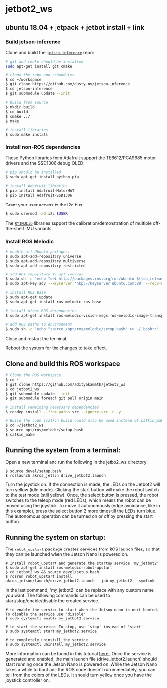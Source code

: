 # jetbot2_ws

## ubuntu 18.04 + jetpack + jetbot install + link

### Build jetson-inference

Clone and build the [`jetson-inference`](https://github.com/dusty-nv/jetson-inference) repo:

```bash
# git and cmake should be installed
sudo apt-get install git cmake

# clone the repo and submodules
$ cd ~/workspace
$ git clone https://github.com/dusty-nv/jetson-inference
$ cd jetson-inference
$ git submodule update --init

# build from source
$ mkdir build
$ cd build
$ cmake ../
$ make

# install libraries
$ sudo make install
```

### Install non-ROS dependencies

These Python libraries from Adafruit support the TB6612/PCA9685 motor drivers and the SSD1306 debug OLED:

```bash
# pip should be installed
$ sudo apt-get install python-pip

# install Adafruit libraries
$ pip install Adafruit-MotorHAT
$ pip install Adafruit-SSD1306
```

Grant your user access to the i2c bus:

```bash
$ sudo usermod -aG i2c $USER
```

The [`RTIMULib`](https://github.com/RPi-Distro/RTIMULib) libraries support the calibration/demonstration of multiple off-the-shelf IMU variants.


### Install ROS Melodic

```bash
# enable all Ubuntu packages:
$ sudo apt-add-repository universe
$ sudo apt-add-repository multiverse
$ sudo apt-add-repository restricted

# add ROS repository to apt sources
$ sudo sh -c 'echo "deb http://packages.ros.org/ros/ubuntu $(lsb_release -sc) main" > /etc/apt/sources.list.d/ros-latest.list'
$ sudo apt-key adv --keyserver 'hkp://keyserver.ubuntu.com:80' --recv-key C1CF6E31E6BADE8868B172B4F42ED6FBAB17C654

# install ROS Base
$ sudo apt-get update
$ sudo apt-get install ros-melodic-ros-base

# install other ROS dependencies
$ sudo apt-get install ros-melodic-vision-msgs ros-melodic-image-transport ros-melodic-image-publisher ros-melodic-joy

# add ROS paths to environment
$ sudo sh -c 'echo "source /opt/ros/melodic/setup.bash" >> ~/.bashrc'
```

Close and restart the terminal.

Reboot the system for the changes to take effect.

## Clone and build this ROS workspace

```bash
# Clone the ROS workspace
$ cd ~
$ git clone https://github.com/adityakamath/jetbot2_ws
$ cd jetbot2_ws
$ git submodule update --init
$ git submodule foreach git pull origin main

# Install remaining necessary dependencies
$ rosdep install --from-paths src --ignore-src -r -y

# Build the code (catkin build could also be used instead of catkin_make if the necessary dependencies are installed)
$ cd ~/jetbot2_ws
$ source opt/ros/melodic/setup.bash
$ catkin_make
```

## Running the system from a terminal:
Open a new terminal and run the following in the jetbo2_ws directory:

```
$ source devel/setup.bash
$ roslaunch akros_jetson drive_jetbot2.launch
```

Turn the joystick on. If the connection is made, the LEDs on the Jetbot2 will turn yellow (idle mode). Clicking the start button will make the robot switch to the test mode (still yellow). Once, the select button is pressed, the robot switches to the teleop mode (red LEDs), which means the robot can be moved using the joystick. To move it autonomously (edge avoidance, like in this example), press the select button 2 more times till the LEDs turn blue. The autonomous operation can be turned on or off by pressing the start button. 


## Running the system on startup:
The [`robot_upstart`](http://docs.ros.org/en/jade/api/robot_upstart/html/) package creates services from ROS launch files, so that they can be launched when the Jetson Nano is powered on. 

```
# Install robot_upstart and generate the startup service 'my_jetbot2'
$ sudo apt-get install ros-melodic-robot-upstart
$ cd jetbot2_ws && source devel/setup.bash
$ rosrun robot_upstart install akros_jetson/launch/drive_jetbot2.launch --job my_jetbot2 --symlink
```

In the last command, 'my_jetbot2' can be replace with any custom name you want. The following commands can be used to start/stop/enable/disable the created service.

```
# to enable the service to start when the Jetson nano is next booted. To disable the service use 'disable'
$ sudo systemctl enable my_jetbot2.service

# to start the service. To stop, use 'stop' instead of 'start'
$ sudo systemctl start my_jetbot2.service

# to completely uninstall the service
$ sudo systemctl uninstall my_jetbot2.service
```

More information can be found in this tutorial [here.](https://roboticsbackend.com/make-ros-launch-start-on-boot-with-robot_upstart/). Once the service is generated and enabled, the main launch file (drive_jetbot2.launch) should start running once the Jetson Nano is powered on. While the Jetson Nano takes a while to boot and the ROS code doesn't run immediately, you can tell from the colors of the LEDs. It should turn yellow once you have the joystick controller on. 





